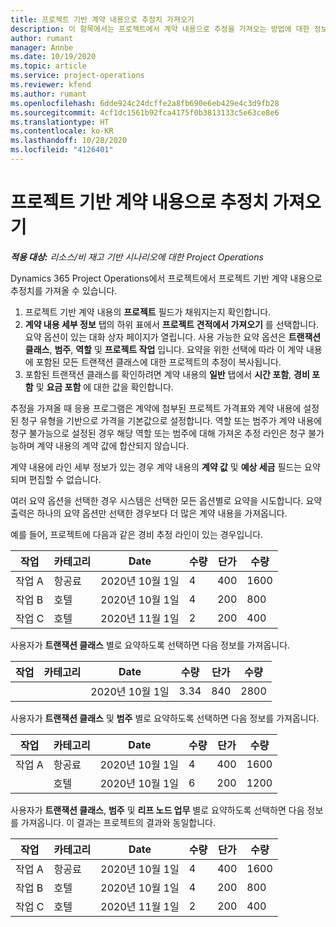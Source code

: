 ```yaml
---
title: 프로젝트 기반 계약 내용으로 추정치 가져오기
description: 이 항목에서는 프로젝트에서 계약 내용으로 추정을 가져오는 방법에 대한 정보를 제공합니다.
author: rumant
manager: Annbe
ms.date: 10/19/2020
ms.topic: article
ms.service: project-operations
ms.reviewer: kfend
ms.author: rumant
ms.openlocfilehash: 6dde924c24dcffe2a8fb690e6eb429e4c3d9fb28
ms.sourcegitcommit: 4cf1dc1561b92fca4175f0b3813133c5e63ce8e6
ms.translationtype: HT
ms.contentlocale: ko-KR
ms.lasthandoff: 10/28/2020
ms.locfileid: "4126401"
---
```

# <a name="import-an-estimate-to-a-project-based-contract-line"></a>프로젝트 기반 계약 내용으로 추정치 가져오기

_**적용 대상:** 리소스/비 재고 기반 시나리오에 대한 Project Operations_

Dynamics 365 Project Operations에서 프로젝트에서 프로젝트 기반 계약 내용으로 추정치를 가져올 수 있습니다.

1. 프로젝트 기반 계약 내용의 **프로젝트** 필드가 채워지는지 확인합니다.
2. **계약 내용 세부 정보** 탭의 하위 표에서 **프로젝트 견적에서 가져오기** 를 선택합니다. 요약 옵션이 있는 대화 상자 페이지가 열립니다. 사용 가능한 요약 옵션은 **트랜잭션 클래스**, **범주**, **역할** 및 **프로젝트 작업** 입니다. 요약을 위한 선택에 따라 이 계약 내용에 포함된 모든 트랜잭션 클래스에 대한 프로젝트의 추정이 복사됩니다. 
3. 포함된 트랜잭션 클래스를 확인하려면 계약 내용의 **일반** 탭에서 **시간 포함**, **경비 포함** 및 **요금 포함** 에 대한 값을 확인합니다.

추정을 가져올 때 응용 프로그램은 계약에 첨부된 프로젝트 가격표와 계약 내용에 설정된 청구 유형을 기반으로 가격을 기본값으로 설정합니다. 역할 또는 범주가 계약 내용에 청구 불가능으로 설정된 경우 해당 역할 또는 범주에 대해 가져온 추정 라인은 청구 불가능하며 계약 내용의 계약 값에 합산되지 않습니다.

계약 내용에 라인 세부 정보가 있는 경우 계약 내용의 **계약 값** 및 **예상 세금** 필드는 요약되며 편집할 수 없습니다.

여러 요약 옵션을 선택한 경우 시스템은 선택한 모든 옵션별로 요약을 시도합니다. 요약 출력은 하나의 요약 옵션만 선택한 경우보다 더 많은 계약 내용을 가져옵니다.

예를 들어, 프로젝트에 다음과 같은 경비 추정 라인이 있는 경우입니다.

| 작업 | 카테고리 | Date | 수량 | 단가 | 수량 |
| --- | --- | --- | --- | --- | --- |
| 작업 A | 항공료 | 2020년 10월 1일 | 4 | 400 | 1600 |
| 작업 B | 호텔 | 2020년 10월 1일 | 4 | 200 | 800 |
| 작업 C | 호텔 | 2020년 11월 1일 | 2 | 200 | 400 |

사용자가 **트랜잭션 클래스** 별로 요약하도록 선택하면 다음 정보를 가져옵니다.

| 작업 | 카테고리 | Date | 수량 | 단가 | 수량 |
| --- | --- | --- | --- | --- | --- |
| &nbsp;  | &nbsp;  | 2020년 10월 1일 | 3.34 | 840 | 2800 |

사용자가 **트랜잭션 클래스** 및 **범주** 별로 요약하도록 선택하면 다음 정보를 가져옵니다.

| 작업 | 카테고리 | Date | 수량 | 단가 | 수량 |
| --- | --- | --- | --- | --- | --- |
| 작업 A | 항공료 | 2020년 10월 1일 | 4 | 400 | 1600 |
| &nbsp;  | 호텔 | 2020년 10월 1일 | 6 | 200 | 1200 |

사용자가 **트랜잭션 클래스**, **범주** 및 **리프 노드 업무** 별로 요약하도록 선택하면 다음 정보를 가져옵니다. 이 결과는 프로젝트의 결과와 동일합니다.

| 작업 | 카테고리 | Date | 수량 | 단가 | 수량 |
| --- | --- | --- | --- | --- | --- |
| 작업 A | 항공료 | 2020년 10월 1일 | 4 | 400 | 1600 |
| 작업 B | 호텔 | 2020년 10월 1일 | 4 | 200 | 800 |
| 작업 C | 호텔 | 2020년 11월 1일 | 2 | 200 | 400 |
